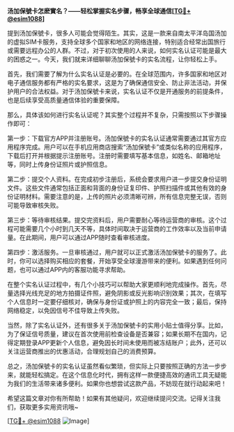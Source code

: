 **汤加保號卡怎麽實名？——轻松掌握实名步骤，畅享全球通信[[TG💪+ @esim1088](https://t.me/s/esim1088)]**

提到汤加保號卡，很多人可能会觉得陌生。其实，这是一款来自南太平洋岛国汤加的虚拟SIM卡服务，支持全球多个国家和地区的网络连接，特别适合经常出国旅行或需要远程办公的人群。不过，对于初次使用的人来说，如何实名认证可能是最大的困惑之一。今天，我们就来详细聊聊汤加保號卡的实名流程，让你轻松上手。

首先，我们需要了解为什么实名认证是必要的。在全球范围内，许多国家和地区对电子通信服务都有严格的实名要求，这是为了确保通信安全、防止非法活动，并保护用户的合法权益。对于汤加保號卡来说，实名认证不仅是开通服务的前提条件，也是后续享受高质量通信体验的重要保障。

那么，具体该如何进行实名认证呢？其实整个过程并不复杂，只需按照以下步骤操作即可：

第一步：下载官方APP并注册账号。汤加保號卡的实名认证通常需要通过其官方应用程序完成。用户可以在手机应用商店搜索“汤加保號卡”或类似名称的应用程序，下载后打开并根据提示注册账号。注册时需要填写基本信息，如姓名、邮箱地址等，同时上传身份证照片或护照信息。

第二步：提交个人资料。在完成初步注册后，系统会要求用户进一步提交身份证明文件。这些文件通常包括正面和背面的身份证复印件、护照扫描件或其他有效的身份证明材料。需要注意的是，上传的照片必须清晰可辨，所有信息完整无误，否则可能导致审核失败。

第三步：等待审核结果。提交完资料后，用户需要耐心等待运营商的审核。这个过程可能需要几个小时到几天不等，具体时间取决于运营商的工作效率以及当前申请量。在此期间，用户可以通过APP随时查看审核进度。

第四步：激活服务。一旦审核通过，用户就可以正式激活汤加保號卡的服务了。此时，你可以选择购买相应的套餐，开始享受全球漫游带来的便利。如果遇到任何问题，也可以通过APP内的客服功能寻求帮助。

在整个实名认证过程中，有几个小技巧可以帮助大家更顺利地完成操作。首先，尽量选择光线充足的地方拍摄证件照，避免阴影或反光影响识别效果；其次，在填写个人信息时一定要仔细核对，确保与身份证或护照上的内容完全一致；最后，保持网络稳定，以免因信号不佳导致上传失败。

当然，除了实名认证外，还有很多关于汤加保號卡的实用小贴士值得分享。比如，为了保证信号质量，建议在首次使用前检查设备是否兼容；如果长期不在国内，记得定期登录APP更新个人信息，避免因长时间未使用而被冻结账户；此外，还可以关注运营商推出的优惠活动，合理规划自己的消费预算。

总之，汤加保號卡的实名认证虽然看似繁琐，但实际上只要按照正确的方法一步步来，就能轻松搞定。在这个信息化时代，拥有这样一款便捷高效的通讯工具无疑能为我们的生活带来诸多便利。如果你也想尝试这款产品，不妨现在就行动起来吧！

希望这篇文章对你有所帮助！如果有其他疑问，欢迎继续提问交流。记得关注我们，获取更多实用资讯哦~

[[TG💪+ @esim1088](https://t.me/s/esim1088) ![Image](https://i.postimg.cc/4NQfJmqS/Snipaste-2025-05-13-00-14-12.png)]